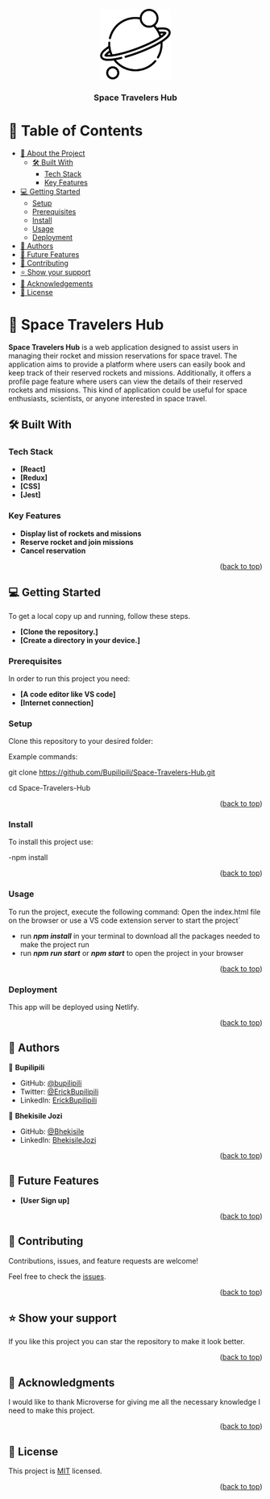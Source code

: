 <a name="readme-top"></a>

<div align="center">
  <img src="./public/planet.png" alt="logo" width="140"  height="auto" />
  <br/>

  <h3><b>Space Travelers Hub</b></h3>

</div>

# 📗 Table of Contents

- [📖 About the Project](#about-project)
  - [🛠 Built With](#built-with)
    - [Tech Stack](#tech-stack)
    - [Key Features](#key-features)
- [💻 Getting Started](#getting-started)
  - [Setup](#setup)
  - [Prerequisites](#prerequisites)
  - [Install](#install)
  - [Usage](#usage)
  - [Deployment](#deployment)
- [👥 Authors](#authors)
- [🔭 Future Features](#future-features)
- [🤝 Contributing](#contributing)
- [⭐️ Show your support](#support)
- [🙏 Acknowledgements](#acknowledgements)
- [📝 License](#license)


# 📖 Space Travelers Hub <a name="about-project"></a>

**Space Travelers Hub** is a web application designed to assist users in managing their rocket and mission reservations for space travel. The application aims to provide a platform where users can easily book and keep track of their reserved rockets and missions. Additionally, it offers a profile page feature where users can view the details of their reserved rockets and missions. This kind of application could be useful for space enthusiasts, scientists, or anyone interested in space travel.

## 🛠 Built With <a name="built-with"></a>

### Tech Stack <a name="tech-stack"></a>
 
- **[React]**
- **[Redux]**
- **[CSS]**
- **[Jest]**

### Key Features <a name="key-features"></a>

- **Display list of rockets and missions**
- **Reserve rocket and join missions**
- **Cancel reservation**

<p align="right">(<a href="#readme-top">back to top</a>)</p>

## 💻 Getting Started <a name="getting-started"></a>

To get a local copy up and running, follow these steps.
- **[Clone the repository.]**
- **[Create a directory in your device.]**

### Prerequisites

In order to run this project you need:
- **[A code editor like VS code]**
- **[Internet connection]**

### Setup

Clone this repository to your desired folder:

Example commands:

  git clone https://github.com/Bupilipili/Space-Travelers-Hub.git
 
  cd Space-Travelers-Hub

<p align="right">(<a href="#readme-top">back to top</a>)</p>

### Install

To install this project use:

-npm install

<p align="right">(<a href="#readme-top">back to top</a>)</p>

### Usage

To run the project, execute the following command:
Open the index.html file on the browser or use a VS code extension server to start the project`

- run ***npm install*** in your terminal to download all the packages needed to make the project run
- run ***npm run start*** or ***npm start*** to open the project in your browser

<p align="right">(<a href="#readme-top">back to top</a>)</p>

### Deployment

This app will be deployed using Netlify.

<p align="right">(<a href="#readme-top">back to top</a>)</p>

## 👥 Authors <a name="authors"></a>

👤 **Bupilipili**

- GitHub: [@bupilipili](https://github.com/bupilipili)
- Twitter: [@ErickBupilipili](https://twitter.com/ErickBupilipili?t=UqGSzTxuad6me1Rf7eplPg&s=08)
- LinkedIn: [ErickBupilipili](https://www.linkedin.com/in/erick-bupilipili-08ba31228)

👤 **Bhekisile Jozi**

- GitHub: [@Bhekisile](https://github.com/Bhekisile)
- LinkedIn: [BhekisileJozi](https://www.linkedin.com/in/bhekisile-jozi-b9823369/)


<p align="right">(<a href="#readme-top">back to top</a>)</p>

## 🔭 Future Features <a name="future-features"></a>

- **[User Sign up]**

<p align="right">(<a href="#readme-top">back to top</a>)</p>

## 🤝 Contributing <a name="contributing"></a>

Contributions, issues, and feature requests are welcome!

Feel free to check the [issues](https://github.com/Bupilipili/Space-Travelers-Hub/issues).

<p align="right">(<a href="#readme-top">back to top</a>)</p>

## ⭐️ Show your support <a name="support"></a>

If you like this project you can star the repository to make it look better.

<p align="right">(<a href="#readme-top">back to top</a>)</p>

## 🙏 Acknowledgments <a name="acknowledgements"></a>

I would like to thank Microverse for giving me all the necessary knowledge I need to make this project.

<p align="right">(<a href="#readme-top">back to top</a>)</p>

## 📝 License <a name="license"></a>

This project is [MIT](./MIT.md) licensed.

<p align="right">(<a href="#readme-top">back to top</a>)</p>
